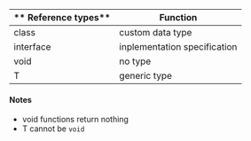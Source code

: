 ** Reference types** | **Function**
-------------------- | ------------
class				 | custom data type
interface			 | inplementation specification
void				 | no type
T					 | generic type

#### Notes
- void functions return nothing
- T cannot be ```void```
